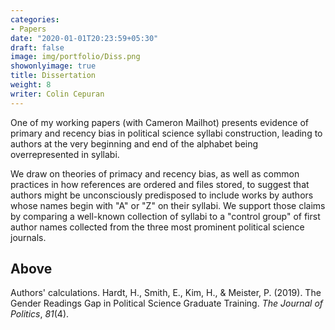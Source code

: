 ```yaml
---
categories:
- Papers
date: "2020-01-01T20:23:59+05:30"
draft: false
image: img/portfolio/Diss.png
showonlyimage: true
title: Dissertation
weight: 8
writer: Colin Cepuran
---
```


One of my working papers (with Cameron Mailhot) presents evidence of primary and recency bias in political science syllabi construction, leading to authors at the very beginning and end of the alphabet being overrepresented in syllabi.

<!--more-->

We draw on theories of primacy and recency bias, as well as common practices in how references are ordered and files stored, to suggest that authors might be unconsciously predisposed to include works by authors whose names begin with "A" or "Z" on their syllabi.  We support those claims by comparing a well-known collection of syllabi to a "control group" of first author names collected from the three most prominent political science journals.

## Above

Authors' calculations.  Hardt, H., Smith, E., Kim, H., & Meister, P. (2019). The Gender Readings Gap in Political Science Graduate Training. *The Journal of Politics*, *81*(4).

